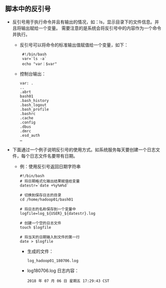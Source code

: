 ## 脚本中的反引号 
* 反引号用于执行命令并且有输出的情况，如：ls，显示目录下的文件信息。并且将输出赋给一个变量。
需要注意的是系统会将反引号中的内容作为一个命令并执行。 

   * 反引号可以将命令的标准输出值赋值给一个变量，如下： 

          #!/bin/bash 
          var=`ls -a` 
          echo "var：$var" 
 
   * 控制台输出： 
   
         var: . 
         .. 
         .abrt 
         bash01 
         .bash_history 
         .bash_logout 
         .bash_profile 
         .bashrc 
         .cache 
         .config 
         .dbus 
         .dmrc 
         .esd_auth 
         … 
 
* 下面通过一个例子说明反引号的使用方式。如系统服务每天要创建一个日志文件，每个日志文件名要带有日期。    
   
   * 例：使用反引号返回日期字符串 
   
         #!/bin/bash 
         # 将日期格式化输出结果赋值给变量 
         datestr=`date +%y%m%d` 

         # 切换到保存日志的目录 
         cd /home/hadoop01/bash01 

         # 将日志的名称保存到一个变量中 
         logfile=log_${USER}_${datestr}.log 

         # 创建一个空的日志文件 
         touch $logfile 

         # 将当天的日期输入到文件的第一行 
         date > $logfile 
 
      * 生成的文件： 
   
            log_hadoop01_180706.log 
 
      * log180706.log 日志内容： 
   
            2018 年 07 月 06 日 星期五 17:29:43 CST   
